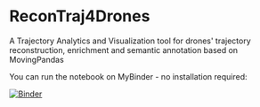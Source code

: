 # ReconTraj4Drones
A Trajectory Analytics and Visualization tool for drones' trajectory reconstruction, enrichment and semantic annotation based on MovingPandas

You can run the notebook on MyBinder - no installation required:

[![Binder](https://mybinder.org/badge_logo.svg)](https://mybinder.org/v2/gh/AndreasSoularidis/ReconTraj4Drones/master?labpath=%2Ftutorials%2FReconTraj4Drones-Examples.ipynb)

